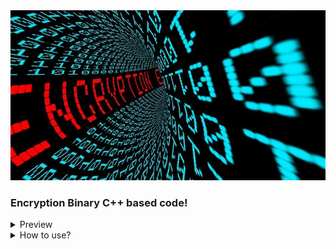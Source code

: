 <img src="./resource/encryption.jpg">
</img>

### Encryption Binary C++ based code!

<details>
  <summary>Preview</summary>
  <video controls>
    <source src="./resource/1.webm" type="video/webm">
    Your browser does not support the video tag.
  </video>
</details>
<details>
  <summary>How to use?</summary>
  Compile program:
  <code>g++ cry.cpp -o main</code><br>
  Start program:
  <code>./main</code><br>
  Choose / Select (Encryption or Decryption):
  <code>E / D</code><br>
  Enter your password:
  <code>Enter Password:</code>
</details>
